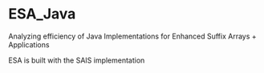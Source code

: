 # ESA_Java

Analyzing efficiency of Java Implementations for Enhanced Suffix Arrays + Applications

ESA is built with the SAIS implementation
